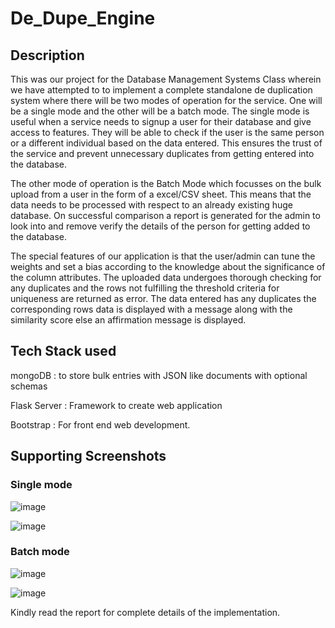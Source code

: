# De_Dupe_Engine

## Description

This was our project for the Database Management Systems Class wherein we have attempted to to implement a complete standalone de duplication system where there will be two modes of operation for the service. One will be a single mode and the other will be a batch
mode. The single mode is useful when a service needs to signup a user for their database and give access to features. They will be able to check if the user is the same person or a different individual based on the data entered. This ensures the trust of the service and prevent unnecessary duplicates from getting entered into the database.

The other mode of operation is the Batch Mode which focusses on the bulk upload from a user in the form of a excel/CSV sheet. This means that the data needs to be processed with respect to an already existing huge database. On successful comparison a report is generated for the admin to look into and remove verify the details of the person for getting added to the database.

The special features of our application is that the user/admin can tune the weights and set a bias according to the knowledge about the significance of the column attributes. The uploaded data undergoes thorough checking for any duplicates and the rows not fulfilling the threshold criteria for uniqueness are returned as error. The data entered has any duplicates the corresponding rows data is displayed with a message along with the similarity score else an affirmation message is displayed.

## Tech Stack used

mongoDB : to store bulk entries with JSON like documents with optional schemas

Flask Server : Framework to create web application

Bootstrap : For front end web development.

## Supporting Screenshots

### Single mode

![image](https://user-images.githubusercontent.com/82048242/163333934-04f33fa8-e467-473f-9f93-a09ad0153aba.png)


![image](https://user-images.githubusercontent.com/82048242/163334025-6742e052-f34b-488c-b563-d4dd9f976587.png)


### Batch mode

![image](https://user-images.githubusercontent.com/82048242/163334136-3dd63015-a055-4899-ab7e-1b64bb0a80fb.png)


![image](https://user-images.githubusercontent.com/82048242/163334232-9bd0f034-7ff2-420b-8485-68ca646cb110.png)


Kindly read the report for complete details of the implementation.




